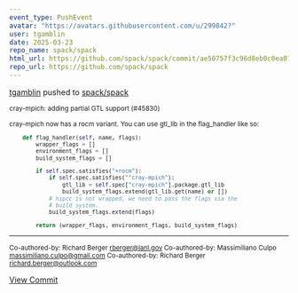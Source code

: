 ```yaml
---
event_type: PushEvent
avatar: "https://avatars.githubusercontent.com/u/299842?"
user: tgamblin
date: 2025-03-23
repo_name: spack/spack
html_url: https://github.com/spack/spack/commit/ae50757f3c96d8eb0c0ea078fb07bc60c3c1d5d4
repo_url: https://github.com/spack/spack
---
```


<a href='https://github.com/tgamblin' target='_blank'>tgamblin</a> pushed to <a href='https://github.com/spack/spack' target='_blank'>spack/spack</a>

<small>cray-mpich: adding partial GTL support (#45830)

cray-mpich now has a rocm variant. You can use gtl_lib in the
flag_handler like so:

```python
    def flag_handler(self, name, flags):
        wrapper_flags = []
        environment_flags = []
        build_system_flags = []

        if self.spec.satisfies("+rocm"):
            if self.spec.satisfies("^cray-mpich"):
                gtl_lib = self.spec["cray-mpich"].package.gtl_lib
                build_system_flags.extend(gtl_lib.get(name) or [])
            # hipcc is not wrapped, we need to pass the flags via the
            # build system.
            build_system_flags.extend(flags)

        return (wrapper_flags, environment_flags, build_system_flags)
```

---------

Co-authored-by: Richard Berger <rberger@lanl.gov>
Co-authored-by: Massimiliano Culpo <massimiliano.culpo@gmail.com>
Co-authored-by: Richard Berger <richard.berger@outlook.com></small>

<a href='https://github.com/spack/spack/commit/ae50757f3c96d8eb0c0ea078fb07bc60c3c1d5d4' target='_blank'>View Commit</a>